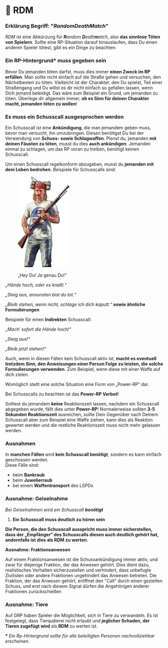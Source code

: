 # 🔪 RDM

### Erklärung Begriff: "_RandomDeathMatch_" <a href="#0-toc-title" id="0-toc-title"></a>

_RDM_ ist eine Abkürzung für _**R**andom **D**eath**m**atch_, also **das sinnlose Töten von Spielern**. Sollte eine RP-Situation darauf hinauslaufen, dass Du einen anderen Spieler tötest, gibt es ein Dinge zu beachten:

### **Ein RP-Hintergrund**\* **muss gegeben sein** <a href="#1-toc-title" id="1-toc-title"></a>

Bevor Du jemanden töten darfst, muss dies immer **einen Zweck im RP erfüllen**. Man sollte nicht einfach auf die Straße gehen und versuchen, den Nächstbesten zu töten. Vielleicht ist der Charakter, den Du spielst, Teil einer Straßengang und Du willst es dir nicht einfach so gefallen lassen, wenn Dich jemand beleidigt. Das wäre zum Beispiel ein Grund, um jemanden zu töten. Überlege dir allgemein immer, **ob es Sinn für deinen Charakter macht, jemanden töten zu wollen**!

### **Es muss ein Schusscall ausgesprochen werden** <a href="#2-toc-title" id="2-toc-title"></a>

Ein Schusscall ist eine **Ankündigung**, die man jemandem geben muss, bevor man versucht, ihn umzubringen. Diesen benötigst Du bei der Verwendung von **Schuss- sowie Schlagwaffen**. Planst du, jemanden **mit deinen Fäusten zu töten**, musst du dies **auch ankündigen**. Jemanden einmal zu schlagen, um das RP voran zu treiben, benötigt keinen Schusscall.

Um einen Schusscall regelkonform abzugeben, musst du **jemanden mit dem Leben bedrohen**. Beispiele für Schusscalls sind:

<figure><img src="../.gitbook/assets/SeekPng.com_gta-online-png_2107262.png" alt="" width="165"><figcaption><p>„Hey Du! Ja genau Du!“</p></figcaption></figure>

_„Hände hoch, oder es knallt.“_

_„Steig aus, ansonsten bist du tot.“_

_„Bleib stehen, wenn nicht, schlage ich dich kaputt.“_ **sowie ähnliche Formulierungen**

Beispiele für einen **Indirekten** Schusscall:

_„Mach‘ sofort die Hände hoch!“_

_„Steig aus!“_

_„Bleib jetzt stehen!“_

Auch, wenn in diesen Fällen kein Schusscall aktiv ist, **macht es eventuell trotzdem Sinn, den Anweisungen einer Person Folge zu leisten, die solche Formulierungen verwenden**. Zum Beispiel, wenn diese mit einer Waffe auf dich zielen.

Womöglich stellt eine solche Situation eine Form von „Power-RP“ dar.

Bei Schusscalls zu beachten ist das **Power-RP Verbot!**

Solltest du jemandem **keine** Reaktionszeit lassen, nachdem ein Schusscall abgegeben wurde, fällt dies unter **Power-RP**! Normalerweise sollten **3-5 Sekunden Reaktionszeit** ausreichen, sollte Dein Gegenüber nach Deinem Schusscall aber zum Beispiel eine Waffe ziehen, kann dies als Reaktion gewertet werden und die restliche Reaktionszeit muss nicht mehr gelassen werden.

### Ausnahmen <a href="#3-toc-title" id="3-toc-title"></a>

In **manchen Fällen** wird **kein Schusscall benötigt**, sondern es kann einfach geschossen werden.\
Diese Fälle sind:

* beim **Bankraub**
* beim **Juwelierraub**
* bei einem **Waffentransport** des LSPDs

### Ausnahme: Geiselnahme <a href="#4-toc-title" id="4-toc-title"></a>

_Bei Geiselnahmen wird ein Schusscall **benötigt**_

1. **Ein Schusscall** **muss deutlich zu hören sein**

**Die Person, die den Schusscall ausspricht muss immer sicherstellen, dass der „Empfänger“ des Schusscalls diesen auch deutlich gehört hat, andernfalls ist dies als RDM zu werten.**

**Ausnahme: Fraktionsanwesen**

Auf einem Fraktionsanwesen ist die Schussankündigung immer aktiv, und zwar für diejenige Fraktion, der das Anwesen gehört. Dies dient dazu, realistisches Verhalten sicherzustellen und verhindert, dass unbefugte Zivilisten oder andere Fraktionen ungehindert das Anwesen betreten. Die Fraktion, der das Anwesen gehört, eröffnet den "Call" durch einen gezielten Schuss, und erst nach diesem Signal dürfen die Angehörigen anderer Fraktionen zurückschießen

### Ausnahme: Tiere <a href="#5-toc-title" id="5-toc-title"></a>

Auf GRP haben Spieler die Möglichkeit, sich in Tiere zu verwandeln. Es ist festgelegt, dass Tierquälerei nicht erlaubt und **jeglicher Schaden, der Tieren zugefügt wird** als **RDM** zu werten ist.

**\*** _Ein Rp-Hintergrund sollte für alle beteiligten Personen nachvollziehbar erscheinen._
